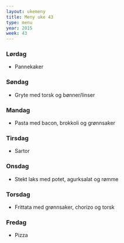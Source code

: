 ```yaml
---
layout: ukemeny
title: Meny uke 43
type: menu
year: 2015
week: 43
---
```


### Lørdag

- Pannekaker

### Søndag

- Gryte med torsk og bønner/linser

### Mandag

- Pasta med bacon, brokkoli og grønnsaker

### Tirsdag

- Sartor

### Onsdag

- Stekt laks med potet, agurksalat og rømme

### Torsdag

- Frittata med grønnsaker, chorizo og torsk

### Fredag

- Pizza

